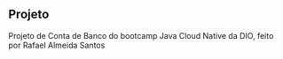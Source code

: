 ## Projeto

Projeto de Conta de Banco do bootcamp Java Cloud Native da DIO, feito por Rafael Almeida Santos